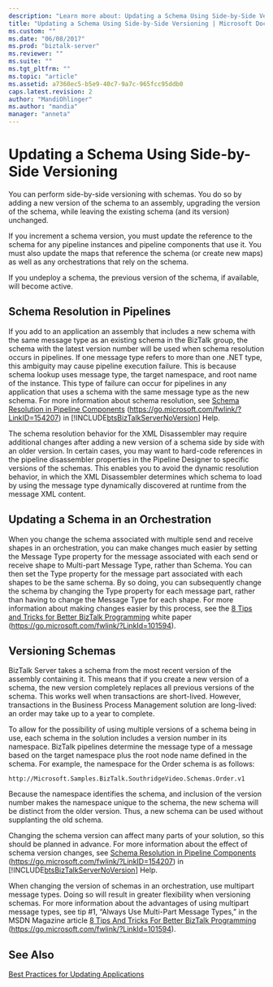 ```yaml
---
description: "Learn more about: Updating a Schema Using Side-by-Side Versioning"
title: "Updating a Schema Using Side-by-Side Versioning | Microsoft Docs"
ms.custom: ""
ms.date: "06/08/2017"
ms.prod: "biztalk-server"
ms.reviewer: ""
ms.suite: ""
ms.tgt_pltfrm: ""
ms.topic: "article"
ms.assetid: a7360ec5-b5e9-40c7-9a7c-965fcc95ddb0
caps.latest.revision: 2
author: "MandiOhlinger"
ms.author: "mandia"
manager: "anneta"
---
```

# Updating a Schema Using Side-by-Side Versioning
You can perform side-by-side versioning with schemas. You do so by adding a new version of the schema to an assembly, upgrading the version of the schema, while leaving the existing schema (and its version) unchanged.

 If you increment a schema version, you must update the reference to the schema for any pipeline instances and pipeline components that use it. You must also update the maps that reference the schema (or create new maps) as well as any orchestrations that rely on the schema.

 If you undeploy a schema, the previous version of the schema, if available, will become active.

## Schema Resolution in Pipelines
 If you add to an application an assembly that includes a new schema with the same message type as an existing schema in the BizTalk group, the schema with the latest version number will be used when schema resolution occurs in pipelines. If one message type refers to more than one .NET type, this ambiguity may cause pipeline execution failure. This is because schema lookup uses message type, the target namespace, and root name of the instance. This type of failure can occur for pipelines in any application that uses a schema with the same message type as the new schema. For more information about schema resolution, see [Schema Resolution in Pipeline Components](https://go.microsoft.com/fwlink/?LinkID=154207) (<https://go.microsoft.com/fwlink/?LinkID=154207>) in [!INCLUDE[btsBizTalkServerNoVersion](../includes/btsbiztalkservernoversion-md.md)] Help.

 The schema resolution behavior for the XML Disassembler may require additional changes after adding a new version of a schema side by side with an older version. In certain cases, you may want to hard-code references in the pipeline disassembler properties in the Pipeline Designer to specific versions of the schemas. This enables you to avoid the dynamic resolution behavior, in which the XML Disassembler determines which schema to load by using the message type dynamically discovered at runtime from the message XML content.

## Updating a Schema in an Orchestration
 When you change the schema associated with multiple send and receive shapes in an orchestration, you can make changes much easier by setting the Message Type property for the message associated with each send or receive shape to Multi-part Message Type, rather than Schema. You can then set the Type property for the message part associated with each shapes to be the same schema. By so doing, you can subsequently change the schema by changing the Type property for each message part, rather than having to change the Message Type for each shape. For more information about making changes easier by this process, see the [8 Tips and Tricks for Better BizTalk Programming](https://go.microsoft.com/fwlink/?LinkId=101594) white paper (https://go.microsoft.com/fwlink/?LinkId=101594).

## Versioning Schemas
 BizTalk Server takes a schema from the most recent version of the assembly containing it. This means that if you create a new version of a schema, the new version completely replaces all previous versions of the schema. This works well when transactions are short-lived. However, transactions in the Business Process Management solution are long-lived: an order may take up to a year to complete.

 To allow for the possibility of using multiple versions of a schema being in use, each schema in the solution includes a version number in its namespace. BizTalk pipelines determine the message type of a message based on the target namespace plus the root node name defined in the schema. For example, the namespace for the Order schema is as follows:

```
http://Microsoft.Samples.BizTalk.SouthridgeVideo.Schemas.Order.v1
```

 Because the namespace identifies the schema, and inclusion of the version number makes the namespace unique to the schema, the new schema will be distinct from the older version. Thus, a new schema can be used without supplanting the old schema.

 Changing the schema version can affect many parts of your solution, so this should be planned in advance. For more information about the effect of schema version changes, see [Schema Resolution in Pipeline Components](https://go.microsoft.com/fwlink/?LinkID=154207) (<https://go.microsoft.com/fwlink/?LinkID=154207>) in [!INCLUDE[btsBizTalkServerNoVersion](../includes/btsbiztalkservernoversion-md.md)] Help.

 When changing the version of schemas in an orchestration, use multipart message types. Doing so will result in greater flexibility when versioning schemas. For more information about the advantages of using multipart message types, see tip #1, “Always Use Multi-Part Message Types,” in the MSDN Magazine article [8 Tips And Tricks For Better BizTalk Programming](https://go.microsoft.com/fwlink/?LinkId=101594) (https://go.microsoft.com/fwlink/?LinkId=101594).

## See Also
 [Best Practices for Updating Applications](../technical-guides/best-practices-for-updating-applications.md)
